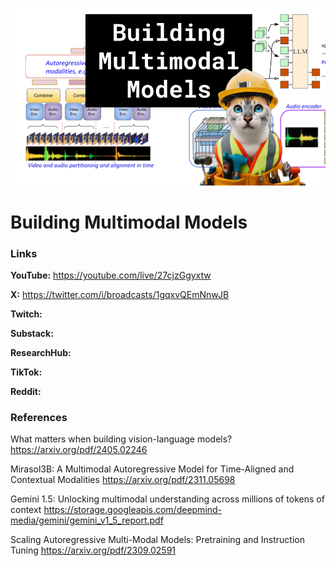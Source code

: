 ![thumbnail](thumbnail.png)

# Building Multimodal Models

### Links

**YouTube:** https://youtube.com/live/27cjzGgyxtw

**X:** https://twitter.com/i/broadcasts/1gqxvQEmNnwJB

**Twitch:**

**Substack:**

**ResearchHub:**

**TikTok:**

**Reddit:**

### References

What matters when building vision-language models?
https://arxiv.org/pdf/2405.02246

Mirasol3B: A Multimodal Autoregressive Model for Time-Aligned and Contextual Modalities
https://arxiv.org/pdf/2311.05698

Gemini 1.5: Unlocking multimodal understanding across millions of tokens of context
https://storage.googleapis.com/deepmind-media/gemini/gemini_v1_5_report.pdf

Scaling Autoregressive Multi-Modal Models: Pretraining and Instruction Tuning
https://arxiv.org/pdf/2309.02591
